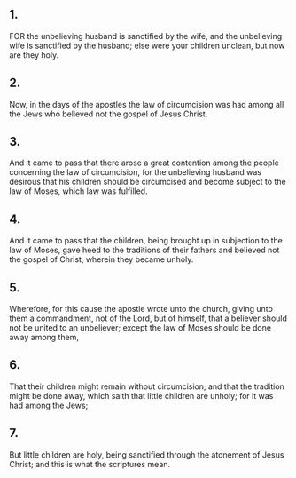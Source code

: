 ## 1.
FOR the unbelieving husband is sanctified by the wife, and the unbelieving wife is sanctified by the husband; else were your children unclean, but now are they holy.
## 2.
Now, in the days of the apostles the law of circumcision was had among all the Jews who believed not the gospel of Jesus Christ.
## 3.
And it came to pass that there arose a great contention among the people concerning the law of circumcision, for the unbelieving husband was desirous that his children should be circumcised and become subject to the law of Moses, which law was fulfilled.
## 4.
And it came to pass that the children, being brought up in subjection to the law of Moses, gave heed to the traditions of their fathers and believed not the gospel of Christ, wherein they became unholy.
## 5.
Wherefore, for this cause the apostle wrote unto the church, giving unto them a commandment, not of the Lord, but of himself, that a believer should not be united to an unbeliever; except the law of Moses should be done away among them,
## 6.
That their children might remain without circumcision; and that the tradition might be done away, which saith that little children are unholy; for it was had among the Jews;
## 7.
But little children are holy, being sanctified through the atonement of Jesus Christ; and this is what the scriptures mean.
